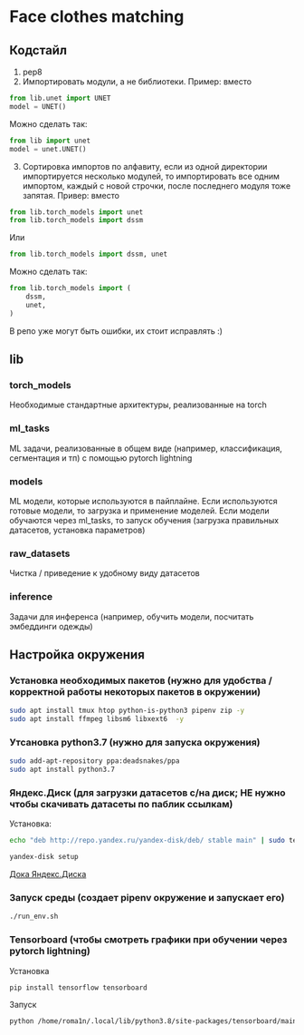 # Face clothes matching

## Кодстайл

1. pep8
2. Импортировать модули, а не библиотеки. Пример: вместо
```python
from lib.unet import UNET
model = UNET()
```

Можно сделать так:

```python
from lib import unet
model = unet.UNET()
```

3. Сортировка импортов по алфавиту, если из одной директории импортируется несколько модулей, то импортировать все одним импортом, каждый с новой строчки, после последнего модуля тоже запятая. Привер: вместо

```python
from lib.torch_models import unet
from lib.torch_models import dssm
```

Или

```python
from lib.torch_models import dssm, unet
```

Можно сделать так:

```python
from lib.torch_models import (
    dssm,
    unet,
)
```

В репо уже могут быть ошибки, их стоит исправлять :)

## lib

### torch_models

Необходимые стандартные архитектуры, реализованные на torch

### ml_tasks

ML задачи, реализованные в общем виде (например, классификация, сегментация и тп) с помощью pytorch lightning

### models

ML модели, которые используются в пайплайне. Если используются готовые модели, то загрузка и применение моделей. Если модели обучаются через ml_tasks, то запуск обучения (загрузка правильных датасетов, установка параметров)

### raw_datasets

Чистка / приведение к удобному виду датасетов

### inference

Задачи для инференса (например, обучить модели, посчитать эмбеддинги одежды)

## Настройка окружения

### Установка необходимых пакетов (нужно для удобства / корректной работы некоторых пакетов в окружении)

```bash
sudo apt install tmux htop python-is-python3 pipenv zip -y
sudo apt install ffmpeg libsm6 libxext6  -y
```

### Утсановка python3.7 (нужно для запуска окружения)

```bash
sudo add-apt-repository ppa:deadsnakes/ppa
sudo apt install python3.7
```

### Яндекс.Диск (для загрузки датасетов с/на диск; НЕ нужно чтобы скачивать датасеты по паблик ссылкам)

Установка:

```bash
echo "deb http://repo.yandex.ru/yandex-disk/deb/ stable main" | sudo tee -a /etc/apt/sources.list.d/yandex-disk.list > /dev/null && wget http://repo.yandex.ru/yandex-disk/YANDEX-DISK-KEY.GPG -O- | sudo apt-key add - && sudo apt-get update && sudo apt-get install -y yandex-disk

yandex-disk setup
```

[Дока Яндекс.Диска](https://yandex.ru/support/disk-desktop-linux/cli-commands.html)

### Запуск среды (создает pipenv окружение и запускает его)

```bash
./run_env.sh
```

### Tensorboard (чтобы смотреть графики при обучении через pytorch lightning)

Установка
```
pip install tensorflow tensorboard
```

Запуск

```bash
python /home/roma1n/.local/lib/python3.8/site-packages/tensorboard/main.py --logdir=lightning_logs/version_5/ --port 10200 --bind_all
```